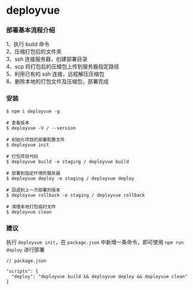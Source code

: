 # deployvue


### 部署基本流程介绍

1、执行 build 命令  
2、压缩打包后的文件夹  
3、ssh 连接服务器，创建部署目录  
4、scp 将打包后的压缩包上传到服务器指定路径  
5、利用已有的 ssh 连接，远程解压压缩包  
6、删除本地的打包文件及压缩包，部署完成  


### 安装

```
$ npm i deployvue -g
```

```
# 查看版本
$ deployvue -V / --version

# 初始化项目的部署配置文件
$ deployvue init

# 打包项目代码
$ deployvue build -e staging / deployvue build

# 部署到指定环境的服务器
$ deployvue deploy -e staging / deployvue deploy

# 回退到上一次部署的版本
$ deployvue rollback -e staging / deployvue rollback

# 清理本地打包临时文件
$ deployvue clean
```


### 建议
执行 `deployvue init`，在 `package.json` 中新增一条命令，即可使用 `npm run deploy` 进行部署
```
// package.json

"scripts": {
  "deploy": "deployvue build && deployvue deploy && deployvue clean"
}
```
